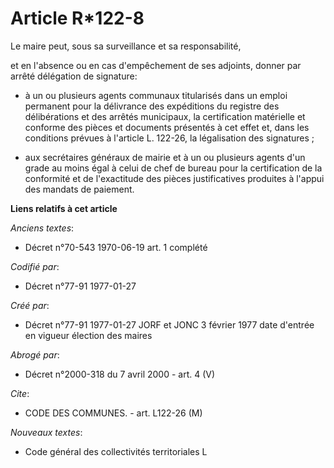 # Article R*122-8

Le maire peut, sous sa surveillance et sa responsabilité,

et en l'absence ou en cas d'empêchement de ses adjoints, donner par arrêté délégation de signature: 

- à un ou plusieurs agents communaux titularisés dans un emploi permanent pour la délivrance des expéditions du registre des
délibérations et des arrêtés municipaux, la certification matérielle et conforme des pièces et documents présentés à cet
effet et, dans les conditions prévues à l'article L. 122-26, la légalisation des signatures ; 

- aux secrétaires généraux de mairie et à un ou plusieurs agents d'un grade au moins égal à celui de chef de bureau pour la
certification de la conformité et de l'exactitude des pièces justificatives produites à l'appui des mandats de paiement.

**Liens relatifs à cet article**

_Anciens textes_:

  - Décret n°70-543 1970-06-19 art. 1 complété

_Codifié par_:

  - Décret n°77-91 1977-01-27

_Créé par_:

  - Décret n°77-91 1977-01-27 JORF et JONC 3 février 1977 date d'entrée en vigueur élection des maires

_Abrogé par_:

  - Décret n°2000-318 du 7 avril 2000 - art. 4 (V)

_Cite_:

  - CODE DES COMMUNES. - art. L122-26 (M)

_Nouveaux textes_:

  - Code général des collectivités territoriales L
